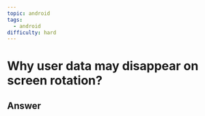 ```yaml
---
topic: android
tags:
  - android
difficulty: hard
---
```


# Why user data may disappear on screen rotation?

## Answer

